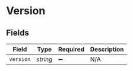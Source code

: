 # Version


## Fields

| Field              | Type               | Required           | Description        |
| ------------------ | ------------------ | ------------------ | ------------------ |
| `version`          | *string*           | :heavy_minus_sign: | N/A                |